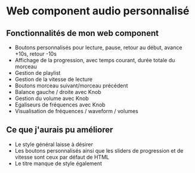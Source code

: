 # Web component audio personnalisé

## Fonctionnalités de mon web component
<ul>
  <li>Boutons personnalisés pour lecture, pause, retour au début, avance +10s, retour -10s</li>
  <li>Affichage de la progression, avec temps courant, durée totale du morceau</li>
  <li>Gestion de playlist</li>
  <li>Gestion de la vitesse de lecture</li>
  <li>Boutons morceau suivant/morceau précédent</li>
  <li>Balance gauche / droite avec Knob</li>
  <li>Gestion du volume avec Knob</li>  
  <li>Egaliseurs de fréquences avec Knob</li>
  <li>Visualisation de fréquences / waveform / volumes</li>
</ul>

## Ce que j'aurais pu améliorer
<ul>
  <li>Le style général laisse à désirer</li> 
  <li>Les boutons personnalisés ainsi que les sliders de progression et de vitesse sont ceux par défaut de HTML</li>
  <li>Le titre manque de style également</li>
</ul>
